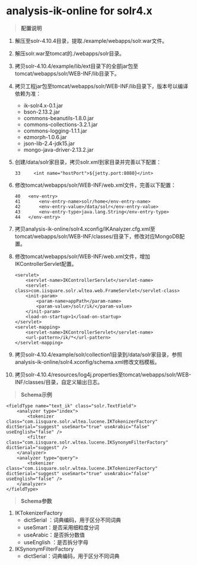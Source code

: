 # analysis-ik-online for solr4.x

> **配置说明**

1. 解压至solr-4.10.4目录，提取./example/webapps/solr.war文件。
2. 解压solr.war至tomcat的./webapps/solr目录。
3. 拷贝solr-4.10.4/example/lib/ext目录下的全部jar包至tomcat/webapps/solr/WEB-INF/lib目录下。
4. 拷贝工程jar包至tomcat/webapps/solr/WEB-INF/lib目录下，版本号以编译依赖为准：
	- ik-solr4.x-0.1.jar
	- bson-2.13.2.jar
	- commons-beanutils-1.8.0.jar
	- commons-collections-3.2.1.jar
	- commons-logging-1.1.1.jar
	- ezmorph-1.0.6.jar
	- json-lib-2.4-jdk15.jar
	- mongo-java-driver-2.13.2.jar
5. 创建/data/solr家目录，拷贝solr.xml到家目录并完善以下配置：

	```
	33     <int name="hostPort">${jetty.port:8080}</int>
	```

6. 修改tomcat/webapps/solr/WEB-INF/web.xml文件，完善以下配置：

	```
	40   <env-entry>
	41       <env-entry-name>solr/home</env-entry-name>
	42       <env-entry-value>/data/solr</env-entry-value>
	43       <env-entry-type>java.lang.String</env-entry-type>
	44   </env-entry>
	```

7. 拷贝analysis-ik-online/solr4.xconfig/IKAnalyzer.cfg.xml至tomcat/webapps/solr/WEB-INF/classes/目录下，修改对应MongoDB配置。
8. 修改tomcat/webapps/solr/WEB-INF/web.xml文件，增加IKControllerServlet配置。

	```
	<servlet>
		<servlet-name>IKControllerServlet</servlet-name>
		<servlet-class>com.iisquare.solr.wltea.web.FrameServlet</servlet-class>
		<init-param>
			<param-name>appPath</param-name>
			<param-value>/solr/ik/</param-value>
		</init-param>
		<load-on-startup>1</load-on-startup>
	</servlet>
	<servlet-mapping>
		<servlet-name>IKControllerServlet</servlet-name>
		<url-pattern>/ik/*</url-pattern>
	</servlet-mapping>
	```

9. 拷贝solr-4.10.4/example/solr/collection1目录到/data/solr家目录，参照analysis-ik-online/solr4.xconfig/schema.xml修改文档模板。
10. 拷贝solr-4.10.4/resources/log4j.properties至tomcat/webapps/solr/WEB-INF/classes/目录，自定义输出日志。

> **Schema示例**

```
<fieldType name="text_ik" class="solr.TextField">
    <analyzer type="index">
        <tokenizer class="com.iisquare.solr.wltea.lucene.IKTokenizerFactory" dictSerial="suggest" useSmart="true" useArabic="false" useEnglish="false" />
        <filter class="com.iisquare.solr.wltea.lucene.IKSynonymFilterFactory" dictSerial="suggest" />
    </analyzer>
    <analyzer type="query">
        <tokenizer class="com.iisquare.solr.wltea.lucene.IKTokenizerFactory" dictSerial="suggest" useSmart="true" useArabic="false" useEnglish="false" />
    </analyzer>
</fieldType>
```

> **Schema参数**

1. IKTokenizerFactory
	- dictSerial	：词典编码，用于区分不同词典
	- useSmart：是否采用细粒度分词
	- useArabic：是否拆分数值
	- useEnglish	：是否拆分字母
2. IKSynonymFilterFactory
	- dictSerial：词典编码，用于区分不同词典

